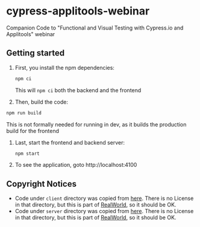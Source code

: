 # cypress-applitools-webinar

Companion Code to "Functional and Visual Testing with Cypress.io and Applitools" webinar

## Getting started

1. First, you install the npm dependencies:

   ```sh
   npm ci
   ```

   This will `npm ci` both the backend and the frontend

1. Then, build the code:

  ```sh
  npm run build
  ```

  This is not formally needed for running in dev, as it builds the production build for the frontend

1. Last, start the frontend and backend server:

   ```sh
   npm start
   ```

1. To see the application, goto http://localhost:4100


## Copyright Notices

* Code under `client` directory was copied from [here](https://github.com/gothinkster/react-redux-realworld-example-app).
  There is no License in that directory, but this is part of [RealWorld](https://github.com/gothinkster/realworld),
  so it should be OK.
* Code under `server` directory was copied from [here](https://github.com/devinivy/hapipal-realworld-example-app).
  There is no License in that directory, but this is part of [RealWorld](https://github.com/gothinkster/realworld),
  so it should be OK.
